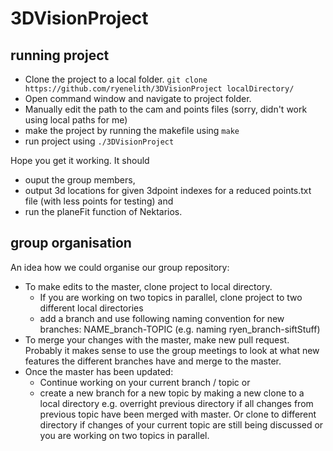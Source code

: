 # 3DVisionProject

## running project
- Clone the project to a local folder. `git clone https://github.com/ryenelith/3DVisionProject localDirectory/`
- Open command window and navigate to project folder.
- Manually edit the path to the cam and points files (sorry, didn't work using local paths for me) 
- make the project by running the makefile using `make`
- run project using `./3DVisionProject`

Hope you get it working. It should 
- ouput the group members, 
- output 3d locations for given 3dpoint indexes for a reduced points.txt file (with less points for testing) and 
- run the planeFit function of Nektarios.

## group organisation

An idea how we could organise our group repository:

* To make edits to the master, clone project to local directory. 
  * If you are working on two topics in parallel, clone project to two different local directories
  * add a branch and use following naming convention for new branches: NAME_branch-TOPIC (e.g. naming ryen_branch-siftStuff)
* To merge your changes with the master, make new pull request. Probably it makes sense to use the group meetings to look at what new features the different branches have and merge to the master.
* Once the master has been updated:
  * Continue working on your current branch / topic or
  * create a new branch for a new topic by making a new clone to a local directory e.g. overright previous directory if all changes from previous topic have been merged with master. Or clone to different directory if changes of your current topic are still being discussed or you are working on two topics in parallel.
